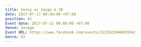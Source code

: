 ```yaml
---
title: Sonny w/ Jauge & JB
date: 2017-07-17 08:44:00 +07:00
position: 41
Event date: 2017-07-21 00:00:00 +07:00
Venue: Savage
Event URL: https://www.facebook.com/events/322262284865594/
Genre: DJ
---
```



